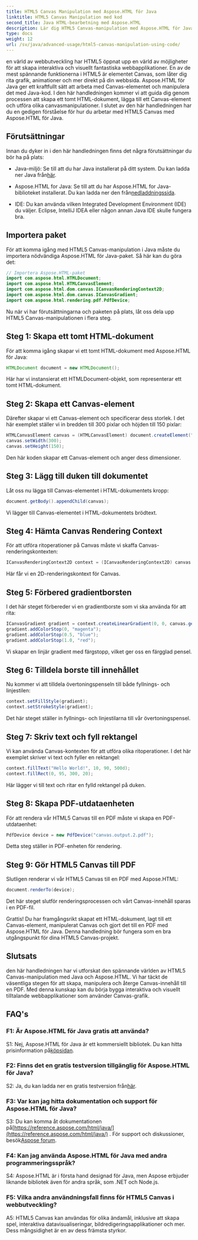 ```yaml
---
title: HTML5 Canvas Manipulation med Aspose.HTML för Java
linktitle: HTML5 Canvas Manipulation med kod
second_title: Java HTML-bearbetning med Aspose.HTML
description: Lär dig HTML5 Canvas-manipulation med Aspose.HTML för Java. Skapa interaktiv grafik med steg-för-steg-vägledning.
type: docs
weight: 12
url: /sv/java/advanced-usage/html5-canvas-manipulation-using-code/
---
```

en värld av webbutveckling har HTML5 öppnat upp en värld av möjligheter för att skapa interaktiva och visuellt fantastiska webbapplikationer. En av de mest spännande funktionerna i HTML5 är elementet Canvas, som låter dig rita grafik, animationer och mer direkt på din webbsida. Aspose.HTML för Java ger ett kraftfullt sätt att arbeta med Canvas-elementet och manipulera det med Java-kod. I den här handledningen kommer vi att guida dig genom processen att skapa ett tomt HTML-dokument, lägga till ett Canvas-element och utföra olika canvasmanipulationer. I slutet av den här handledningen har du en gedigen förståelse för hur du arbetar med HTML5 Canvas med Aspose.HTML för Java.

## Förutsättningar

Innan du dyker in i den här handledningen finns det några förutsättningar du bör ha på plats:

-  Java-miljö: Se till att du har Java installerat på ditt system. Du kan ladda ner Java från[här](https://www.java.com/download/).

-  Aspose.HTML for Java: Se till att du har Aspose.HTML for Java-biblioteket installerat. Du kan ladda ner den från[nedladdningssida](https://releases.aspose.com/html/java/).

- IDE: Du kan använda vilken Integrated Development Environment (IDE) du väljer. Eclipse, IntelliJ IDEA eller någon annan Java IDE skulle fungera bra.

## Importera paket

För att komma igång med HTML5 Canvas-manipulation i Java måste du importera nödvändiga Aspose.HTML för Java-paket. Så här kan du göra det:

```java
// Importera Aspose.HTML-paket
import com.aspose.html.HTMLDocument;
import com.aspose.html.HTMLCanvasElement;
import com.aspose.html.dom.canvas.ICanvasRenderingContext2D;
import com.aspose.html.dom.canvas.ICanvasGradient;
import com.aspose.html.rendering.pdf.PdfDevice;
```

Nu när vi har förutsättningarna och paketen på plats, låt oss dela upp HTML5 Canvas-manipulationen i flera steg.

## Steg 1: Skapa ett tomt HTML-dokument

För att komma igång skapar vi ett tomt HTML-dokument med Aspose.HTML för Java:

```java
HTMLDocument document = new HTMLDocument();
```

Här har vi instansierat ett HTMLDocument-objekt, som representerar ett tomt HTML-dokument.

## Steg 2: Skapa ett Canvas-element

Därefter skapar vi ett Canvas-element och specificerar dess storlek. I det här exemplet ställer vi in bredden till 300 pixlar och höjden till 150 pixlar:

```java
HTMLCanvasElement canvas = (HTMLCanvasElement) document.createElement("canvas");
canvas.setWidth(300);
canvas.setHeight(150);
```

Den här koden skapar ett Canvas-element och anger dess dimensioner.

## Steg 3: Lägg till duken till dokumentet

Låt oss nu lägga till Canvas-elementet i HTML-dokumentets kropp:

```java
document.getBody().appendChild(canvas);
```

Vi lägger till Canvas-elementet i HTML-dokumentets brödtext.

## Steg 4: Hämta Canvas Rendering Context

För att utföra ritoperationer på Canvas måste vi skaffa Canvas-renderingskontexten:

```java
ICanvasRenderingContext2D context = (ICanvasRenderingContext2D) canvas.getContext("2d");
```

Här får vi en 2D-renderingskontext för Canvas.

## Steg 5: Förbered gradientborsten

I det här steget förbereder vi en gradientborste som vi ska använda för att rita:

```java
ICanvasGradient gradient = context.createLinearGradient(0, 0, canvas.getWidth(), 0);
gradient.addColorStop(0, "magenta");
gradient.addColorStop(0.5, "blue");
gradient.addColorStop(1.0, "red");
```

Vi skapar en linjär gradient med färgstopp, vilket ger oss en färgglad pensel.

## Steg 6: Tilldela borste till innehållet

Nu kommer vi att tilldela övertoningspenseln till både fyllnings- och linjestilen:

```java
context.setFillStyle(gradient);
context.setStrokeStyle(gradient);
```

Det här steget ställer in fyllnings- och linjestilarna till vår övertoningspensel.

## Steg 7: Skriv text och fyll rektangel

Vi kan använda Canvas-kontexten för att utföra olika ritoperationer. I det här exemplet skriver vi text och fyller en rektangel:

```java
context.fillText("Hello World!", 10, 90, 500d);
context.fillRect(0, 95, 300, 20);
```

Här lägger vi till text och ritar en fylld rektangel på duken.

## Steg 8: Skapa PDF-utdataenheten

För att rendera vår HTML5 Canvas till en PDF måste vi skapa en PDF-utdataenhet:

```java
PdfDevice device = new PdfDevice("canvas.output.2.pdf");
```

Detta steg ställer in PDF-enheten för rendering.

## Steg 9: Gör HTML5 Canvas till PDF

Slutligen renderar vi vår HTML5 Canvas till en PDF med Aspose.HTML:

```java
document.renderTo(device);
```

Det här steget slutför renderingsprocessen och vårt Canvas-innehåll sparas i en PDF-fil.

Grattis! Du har framgångsrikt skapat ett HTML-dokument, lagt till ett Canvas-element, manipulerat Canvas och gjort det till en PDF med Aspose.HTML för Java. Denna handledning bör fungera som en bra utgångspunkt för dina HTML5 Canvas-projekt.

## Slutsats

den här handledningen har vi utforskat den spännande världen av HTML5 Canvas-manipulation med Java och Aspose.HTML. Vi har täckt de väsentliga stegen för att skapa, manipulera och återge Canvas-innehåll till en PDF. Med denna kunskap kan du börja bygga interaktiva och visuellt tilltalande webbapplikationer som använder Canvas-grafik.

## FAQ's

### F1: Är Aspose.HTML för Java gratis att använda?

 S1: Nej, Aspose.HTML för Java är ett kommersiellt bibliotek. Du kan hitta prisinformation på[köpsidan](https://purchase.aspose.com/buy).

### F2: Finns det en gratis testversion tillgänglig för Aspose.HTML för Java?

 S2: Ja, du kan ladda ner en gratis testversion från[här](https://releases.aspose.com/).

### F3: Var kan jag hitta dokumentation och support för Aspose.HTML för Java?

 S3: Du kan komma åt dokumentationen på[https://reference.aspose.com/html/java/](https://reference.aspose.com/html/java/) . För support och diskussioner, besök[Aspose forum](https://forum.aspose.com/).

### F4: Kan jag använda Aspose.HTML för Java med andra programmeringsspråk?

S4: Aspose.HTML är i första hand designad för Java, men Aspose erbjuder liknande bibliotek även för andra språk, som .NET och Node.js.

### F5: Vilka andra användningsfall finns för HTML5 Canvas i webbutveckling?

A5: HTML5 Canvas kan användas för olika ändamål, inklusive att skapa spel, interaktiva datavisualiseringar, bildredigeringsapplikationer och mer. Dess mångsidighet är en av dess främsta styrkor.